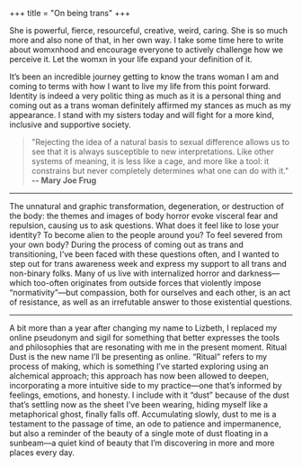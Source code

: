 +++
title = "On being trans"
+++

She is powerful, fierce, resourceful, creative, weird, caring. She is so much more and also none of that, in her own way. I take some time here to write about womxnhood and encourage everyone to actively challenge how we perceive it. Let the womxn in your life expand your definition of it.

It’s been an incredible journey getting to know the trans woman I am and coming to terms with how I want to live my life from this point forward. Identity is indeed a very politic thing as much as it is a personal thing and coming out as a trans woman definitely affirmed my stances as much as my appearance. I stand with my sisters today and will fight for a more kind, inclusive and supportive society.

> "Rejecting the idea of a natural basis to sexual difference allows us to see that it is always susceptible to new interpretations. Like other systems of meaning, it is less like a cage, and more like a tool: it constrains but never completely determines what one can do with it."
**-- Mary Joe Frug**

---

The unnatural and graphic transformation, degeneration, or destruction of the body: the themes and images of body horror evoke visceral fear and repulsion, causing us to ask questions. What does it feel like to lose your identity? To become alien to the people around you? To feel severed from your own body? During the process of coming out as trans and transitioning, I’ve been faced with these questions often, and I wanted to step out for trans awareness week and express my support to all trans and non-binary folks. Many of us live with internalized horror and darkness—which too-often originates from outside forces that violently impose “normativity”—but compassion, both for ourselves and each other, is an act of resistance, as well as an irrefutable answer to those existential questions.

---

A bit more than a year after changing my name to Lizbeth, I replaced my online pseudonym and sigil for something that better expresses the tools and philosophies that are resonating with me in the present moment. Ritual Dust is the new name I’ll be presenting as online. “Ritual” refers to my process of making, which is something I’ve started exploring using an alchemical approach; this approach has now been allowed to deepen, incorporating a more intuitive side to my practice—one that’s informed by feelings, emotions, and honesty. I include with it “dust” because of the dust that’s settling now as the sheet I’ve been wearing, hiding myself like a metaphorical ghost, finally falls off. Accumulating slowly, dust to me is a testament to the passage of time, an ode to patience and impermanence, but also a reminder of the beauty of a single mote of dust floating in a sunbeam—a quiet kind of beauty that I’m discovering in more and more places every day.
